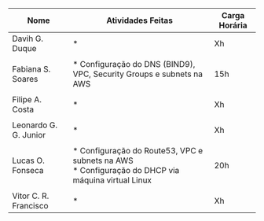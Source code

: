 | Nome  | Atividades Feitas | Carga Horária |
|-------|-------|---------------|
| Davih G. Duque | * | Xh |
||||
| Fabiana S. Soares| * Configuração do DNS (BIND9), VPC, Security Groups e subnets na AWS | 15h |
||||
| Filipe A. Costa | * | Xh |
||||
| Leonardo G. G. Junior | * | Xh |
||||
| Lucas O. Fonseca | * Configuração do Route53, VPC e subnets na AWS<br> * Configuração do DHCP via máquina virtual Linux<br> | 20h |
||||
| Vitor C. R. Francisco | * | Xh |
